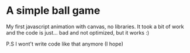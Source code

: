 # A simple ball game
My first javascript animation with canvas, no libraries. It took a bit of work and the code is just... bad and not optimized, but it works :)

P.S I wont't write code like that anymore (I hope)
